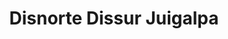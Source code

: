 ---
title: "Disnorte Dissur Juigalpa"
url: /juigalpa/disnorte-dissur-juigalpa/
shop: electrónica
---
